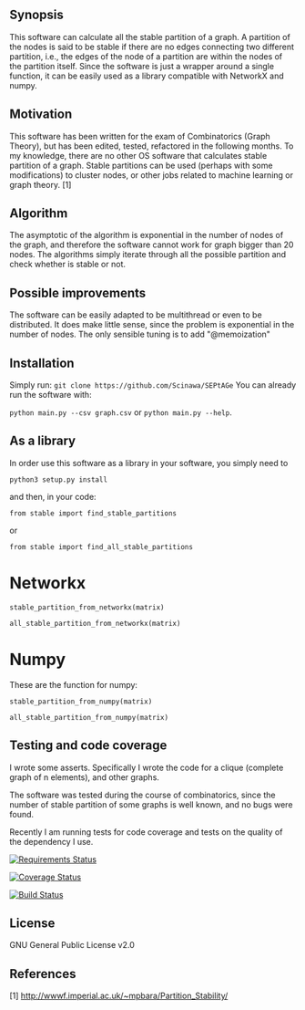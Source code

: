 ## Synopsis

This software can calculate all the stable partition of a graph. A partition 
of the nodes is said to be stable if there are no edges connecting two different partition, i.e., the edges of the node of a partition are within the nodes of the partition itself. 
Since the software is just a wrapper around a single function, it can be 
easily used as a library compatible with NetworkX and numpy.


## Motivation

This software has been written for the exam of Combinatorics (Graph Theory), 
but has been edited, tested, refactored in the following months. To my 
knowledge, there are no other OS software that calculates stable partition of
 a graph. Stable partitions can be used (perhaps with some modifications) to 
 cluster nodes, or other jobs related to machine learning or graph theory. [1]

## Algorithm

The asymptotic of the algorithm is exponential in the number of nodes of the 
graph, and therefore the software cannot work for graph bigger than 20 nodes.
The algorithms simply iterate through all the possible partition and check 
whether is stable or not.

## Possible improvements

The software can be easily adapted to be multithread or even to be distributed.
It does make little sense, since the problem is exponential in the number of 
nodes. The only sensible tuning is to add "@memoization"

## Installation
Simply run:
`git clone https://github.com/Scinawa/SEPtAGe`
You can already run the software with:

`python main.py --csv graph.csv`
or
`python main.py --help`.

## As a library
 
In order use this software as a library in your software, you simply need to 

`python3 setup.py install`

and then, in your code:

`from stable import find_stable_partitions`

or

`from stable import find_all_stable_partitions`

# Networkx

`stable_partition_from_networkx(matrix)`

`all_stable_partition_from_networkx(matrix)`

# Numpy
These are the function for numpy:

`stable_partition_from_numpy(matrix)`

`all_stable_partition_from_numpy(matrix)`

## Testing and code coverage

I wrote some asserts. Specifically I wrote the code for a clique (complete 
graph of n elements), and other graphs.

The software was tested during the course of combinatorics, since the number 
of stable partition of some graphs is well known, and no bugs were found. 

Recently I am running tests for code coverage and tests on the quality of the dependency I use.

[![Requirements Status](https://requires.io/github/Scinawa/stablepartitions/requirements.svg?branch=master)](https://requires.io/github/Scinawa/stablepartitions/requirements/?branch=master)

[![Coverage Status](https://coveralls.io/repos/github/Scinawa/stablepartitions/badge.svg?branch=master)](https://coveralls.io/github/Scinawa/stablepartitions?branch=master)

[![Build Status](https://drone.io/github.com/Scinawa/stablepartitions/status.png)](https://drone.io/github.com/Scinawa/stablepartitions/latest)



## License

GNU General Public License v2.0


## References

[1] http://wwwf.imperial.ac.uk/~mpbara/Partition_Stability/
